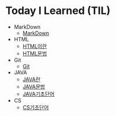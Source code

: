 # Today I Learned (TIL)
* MarkDown
   * [MarkDown](https://github.com/oheunchan07/TIL/blob/main/MarkDown/Git.md)
* HTML
   * [HTML이란](https://github.com/oheunchan07/TIL/blob/main/HTML/HTML%EC%9D%B4%EB%9E%80.md)
   * [HTML문법](https://github.com/oheunchan07/TIL/blob/main/HTML/HTML%20%EB%AC%B8%EB%B2%95.md)
* Git
   * [Git](https://github.com/oheunchan07/TIL/blob/main/Git/Git.md)
* JAVA
   * [JAVA란](https://github.com/oheunchan07/TIL/blob/main/JAVA/JAVA%EB%9E%80.md)
   * [JAVA문법](https://github.com/oheunchan07/TIL/tree/main/JAVA/JAVA%EB%AC%B8%EB%B2%95)
   * [JAVA기초단어](https://github.com/oheunchan07/TIL/tree/main/JAVA/JAVA%EA%B8%B0%EC%B4%88%EB%8B%A8%EC%96%B4)
* CS
   * [CS기초단어](https://github.com/oheunchan07/TIL/blob/main/CS/CS%EA%B8%B0%EC%B4%88%EB%8B%A8%EC%96%B4.md)


